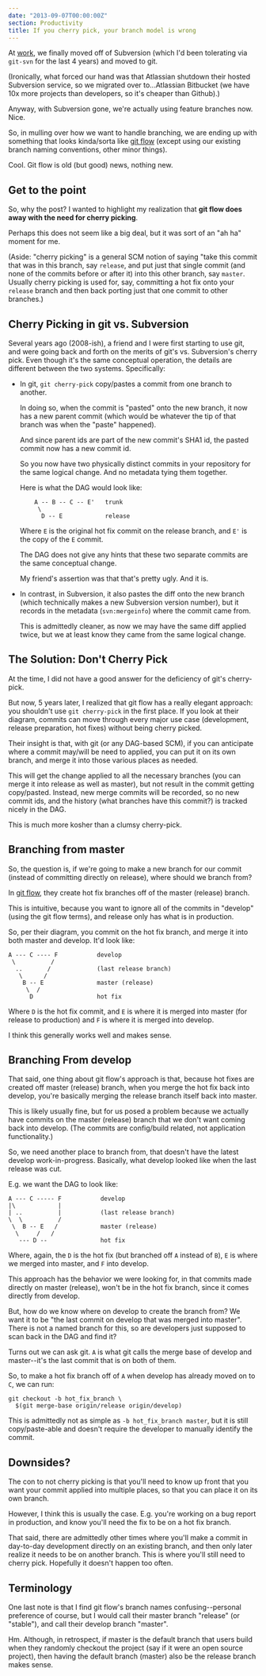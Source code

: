 ```yaml
---
date: "2013-09-07T00:00:00Z"
section: Productivity
title: If you cherry pick, your branch model is wrong
---
```



At [work](http://www.bizo.com), we finally moved off of Subversion (which I'd been tolerating via `git-svn` for the last 4 years) and moved to git.

(Ironically, what forced our hand was that Atlassian shutdown their hosted Subversion service, so we migrated over to...Atlassian Bitbucket (we have 10x more projects than developers, so it's cheaper than Github).)

Anyway, with Subversion gone, we're actually using feature branches now. Nice.

So, in mulling over how we want to handle branching, we are ending up with something that looks kinda/sorta like [git flow](http://nvie.com/posts/a-successful-git-branching-model/) (except using our existing branch naming conventions, other minor things).

Cool. Git flow is old (but good) news, nothing new.

Get to the point
----------------

So, why the post? I wanted to highlight my realization that **git flow does away with the need for cherry picking**.

Perhaps this does not seem like a big deal, but it was sort of an "ah ha" moment for me.

(Aside: "cherry picking" is a general SCM notion of saying "take this commit that was in this branch, say `release`, and put just that single commit (and none of the commits before or after it) into this other branch, say `master`. Usually cherry picking is used for, say, committing a hot fix onto your `release` branch and then back porting just that one commit to other branches.)

Cherry Picking in git vs. Subversion
------------------------------------

Several years ago (2008-ish), a friend and I were first starting to use git, and were going back and forth on the merits of git's vs. Subversion's cherry pick. Even though it's the same conceptual operation, the details are different between the two systems. Specifically:

* In git, `git cherry-pick` copy/pastes a commit from one branch to another.

  In doing so, when the commit is "pasted" onto the new branch, it now has a new parent commit (which would be whatever the tip of that branch was when the "paste" happened).

  And since parent ids are part of the new commit's SHA1 id, the pasted commit now has a new commit id.

  So you now have two physically distinct commits in your repository for the same logical change. And no metadata tying them together.

  Here is what the DAG would look like:

  ```plain
      A -- B -- C -- E'   trunk
       \
        D -- E            release
  ```

  Where `E` is the original hot fix commit on the release branch, and `E'` is the copy of the `E` commit.

  The DAG does not give any hints that these two separate commits are the same conceptual change.

  My friend's assertion was that that's pretty ugly. And it is.

* In contrast, in Subversion, it also pastes the diff onto the new branch (which technically makes a new Subversion version number), but it records in the metadata (`svn:mergeinfo`) where the commit came from.

  This is admittedly cleaner, as now we may have the same diff applied twice, but we at least know they came from the same logical change. 

The Solution: Don't Cherry Pick
-------------------------------

At the time, I did not have a good answer for the deficiency of git's cherry-pick.

But now, 5 years later, I realized that git flow has a really elegant approach: you shouldn't use `git cherry-pick` in the first place. If you look at their diagram, commits can move through every major use case (development, release preparation, hot fixes) without being cherry picked.

Their insight is that, with git (or any DAG-based SCM), if you can anticipate where a commit may/will be need to applied, you can put it on its own branch, and merge it into those various places as needed.

This will get the change applied to all the necessary branches (you can merge it into release as well as master), but not result in the commit getting copy/pasted. Instead, new merge commits will be recorded, so no new commit ids, and the history (what branches have this commit?) is tracked nicely in the DAG.

This is much more kosher than a clumsy cherry-pick. 

Branching from master
---------------------

So, the question is, if we're going to make a new branch for our commit (instead of committing directly on release), where should we branch from?

In [git flow](http://nvie.com/posts/a-successful-git-branching-model/), they create hot fix branches off of the master (release) branch.

This is intuitive, because you want to ignore all of the commits in "develop" (using the git flow terms), and release only has what is in production.

So, per their diagram, you commit on the hot fix branch, and merge it into both master and develop. It'd look like:

```plain
A --- C ---- F           develop
 \          /
  ..       /             (last release branch)
   \      /
    B -- E               master (release)
     \  /
      D                  hot fix
```

Where `D` is the hot fix commit, and `E` is where it is merged into master (for release to production) and `F` is where it is merged into develop.

I think this generally works well and makes sense.

Branching From develop
----------------------

That said, one thing about git flow's approach is that, because hot fixes are created off master (release) branch, when you merge the hot fix back into develop, you're basically merging the release branch itself back into master.

This is likely usually fine, but for us posed a problem because we actually have commits on the master (release) branch that we don't want coming back into develop. (The commits are config/build related, not application functionality.)

So, we need another place to branch from, that doesn't have the latest develop work-in-progress. Basically, what develop looked like when the last release was cut.

E.g. we want the DAG to look like:

```plain
A --- C ----- F           develop
|\            |
| ..          |           (last release branch)
\  \          /
 \  B -- E   /            master (release)
  \     /   /
   --- D --               hot fix
```

Where, again, the `D` is the hot fix (but branched off `A` instead of `B`), `E` is where we merged into master, and `F` into develop.

This approach has the behavior we were looking for, in that commits made directly on master (release), won't be in the hot fix branch, since it comes directly from develop.

But, how do we know where on develop to create the branch from? We want it to be "the last commit on develop that was merged into master". There is not a named branch for this, so are developers just supposed to scan back in the DAG and find it?

Turns out we can ask git. `A` is what git calls the merge base of develop and master--it's the last commit that is on both of them.

So, to make a hot fix branch off of `A` when develop has already moved on to `C`, we can run:

```shell
git checkout -b hot_fix_branch \
  $(git merge-base origin/release origin/develop)
```

This is admittedly not as simple as `-b hot_fix_branch master`, but it is still copy/paste-able and doesn't require the developer to manually identify the commit.

Downsides?
----------

The con to not cherry picking is that you'll need to know up front that you want your commit applied into multiple places, so that you can place it on its own branch.

However, I think this is usually the case. E.g. you're working on a bug report in production, and know you'll need the fix to be on a hot fix branch.

That said, there are admittedly other times where you'll make a commit in day-to-day development directly on an existing branch, and then only later realize it needs to be on another branch. This is where you'll still need to cherry pick. Hopefully it doesn't happen too often.

Terminology
-----------

One last note is that I find git flow's branch names confusing--personal preference of course, but I would call their master branch "release" (or "stable"), and call their develop branch "master".

Hm. Although, in retrospect, if master is the default branch that users build when they randomly checkout the project (say if it were an open source project), then having the default branch (master) also be the release branch makes sense.



